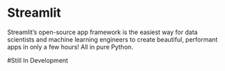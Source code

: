 # Streamlit


Streamlit’s open-source app framework is the easiest way for data scientists and machine learning engineers to create beautiful, performant apps in only a few hours!  All in pure Python.

#Still In Development
